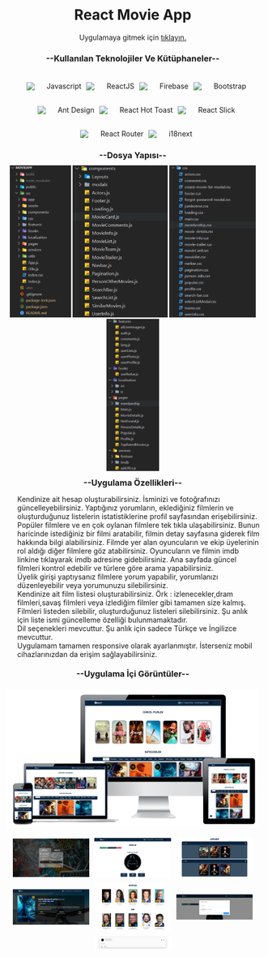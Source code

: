 <h1 style="text-align:center;" id="mainHeader">React Movie App</h1>
<p style="text-align:center;">Uygulamaya gitmek için <span><a href="[https://halilcancengiz.github.io/react-movie-app/](https://react-movie-app-murex.vercel.app/)" target="blank">tıklayın.</a></span></p>
<h3 style="text-align:center;text-transform:capitalize">--Kullanılan Teknolojiler ve Kütüphaneler--</h3>
<ul style="display:flex;flex-wrap:wrap;justify-content:center">
<li style="list-style-type:none;display:flex;align-items:center;margin-top:10px;">
<img width="30px" src="https://upload.wikimedia.org/wikipedia/commons/thumb/9/99/Unofficial_JavaScript_logo_2.svg/480px-Unofficial_JavaScript_logo_2.svg.png">
<span style="margin:10px">Javascript</span>
</li>
<li style="list-style-type:none;display:flex;align-items:center;margin-top:10px;">
<img width="30px" src="https://upload.wikimedia.org/wikipedia/commons/thumb/a/a7/React-icon.svg/2300px-React-icon.svg.png">
<span style="margin:10px">ReactJS</span>
</li>
<li style="list-style-type:none;display:flex;align-items:center;margin-top:10px;">
<img width="30px" src="https://cdn4.iconfinder.com/data/icons/google-i-o-2016/512/google_firebase-2-512.png">
<span style="margin:10px">Firebase</span>
</li>
<li style="list-style-type:none;display:flex;align-items:center;margin-top:10px;">
<img width="30px" src="https://getbootstrap.com/docs/5.0/assets/brand/bootstrap-logo.svg">
<span style="margin:10px">Bootstrap</span>
</li>
<li style="list-style-type:none;display:flex;align-items:center;margin-top:10px;">
<img width="30px" src="https://seeklogo.com/images/A/ant-design-logo-EAB6B3D5D9-seeklogo.com.png">
<span style="margin:10px">Ant Design</span>
</li>
<li style="list-style-type:none;display:flex;align-items:center;margin-top:10px;">
<img width="30px" src="https://img.stackshare.io/service/40157/default_ac6bddce398a038cb30e3dfd23eaab10c84cfc78.jpg">
<span style="margin:10px">React Hot Toast</span>
</li>
<li style="list-style-type:none;display:flex;align-items:center;margin-top:10px;">
<img width="30px" src="https://i.ytimg.com/vi/CF1Ht5ahhB0/maxresdefault.jpg">
<span style="margin:10px">React Slick</span>
</li>
<li style="list-style-type:none;display:flex;align-items:center;margin-top:10px;">
<img width="30px" src="https://reactrouter.com/_brand/react-router-mark-color.png">
<span style="margin:10px">React Router</span>
</li>
<li style="list-style-type:none;display:flex;align-items:center;margin-top:10px;">
<img width="30px" src="https://avatars.githubusercontent.com/u/8546082?s=280&v=4">
<span style="margin:10px">i18next</span>
</li>
</ul>
<h3 style="text-align:center;text-transform:capitalize;margin:10px">--Dosya Yapısı--</h3>
<div style="text-align:center;">
<img style="height:300px" src="./src/assets/appMDImages/file-structure.png">
<img style="height:300px" src="./src/assets/appMDImages/file-structure-components.png">
<img style="height:300px" src="./src/assets/appMDImages/file-structure-css.png">
<img style="height:300px" src="./src/assets/appMDImages/file-structure-other.png">
</div>
<h3 style="text-align:center;text-transform:capitalize;margin:10px">--Uygulama Özellikleri--</h3>
<ul style="list-style-type:none;">
<li style="text-align:flex-start;">Kendinize ait hesap oluşturabilirsiniz. İsminizi ve fotoğrafınızı güncelleyebilirsiniz. Yaptığınız yorumların, eklediğiniz filmlerin ve oluşturduğunuz listelerin istatistiklerine profil sayfasından erişebilirsiniz.</li>
<li style="text-align:flex-start;">Popüler filmlere ve en çok oylanan filmlere tek tıkla ulaşabilirsiniz. Bunun haricinde istediğiniz bir filmi aratabilir, filmin detay sayfasına giderek film hakkında bilgi alabilirsiniz. Filmde yer alan oyuncuların ve ekip üyelerinin rol aldığı diğer filmlere göz atabilirsiniz. Oyuncuların ve filmin imdb linkine tıklayarak imdb adresine gidebilirsiniz. Ana sayfada güncel filmleri kontrol edebilir ve türlere göre arama yapabilirsiniz.</li>
<li style="text-align:flex-start;">Üyelik girişi yaptıysanız filmlere yorum yapabilir, yorumlanızı düzenleyebilir veya yorumunuzu silebilirsiniz.</li>
<li style="text-align:flex-start;">Kendinize ait film listesi oluşturabilirsiniz. Örk : izlenecekler,dram filmleri,savaş filmleri veya izlediğim filmler gibi tamamen size kalmış. Filmleri listeden silebilir, oluşturduğunuz listeleri silebilirsiniz. Şu anlık için liste ismi güncelleme özelliği bulunmamaktadır. </li>
<li style="text-align:flex-start;">Dil seçenekleri mevcuttur. Şu anlık için sadece Türkçe ve İngilizce mevcuttur.</li>
<li style="text-align:flex-start;">Uygulamam tamamen responsive olarak ayarlanmıştır. İsterseniz mobil cihazlarınızdan da erişim sağlayabilirsiniz.</li>

</ul>
<h3 style="text-align:center;text-transform:capitalize;margin:20px">--Uygulama İçi Görüntüler--</h3>
<div align="center" style="display:flex;align-items:center;justify-content:center;margin-top:10px;">
    <img style="max-width:500px;" src="./src/assets/appMDImages/respmovieapp-removebg-preview.png">
</div>
<div style="display:flex;align-items:center;justify-content:center;flex-wrap:wrap;gap:10px;margin-top:20px">
    <img style="max-width:30%;" src="./src/assets/appMDImages/login-register.png">
    <img style="max-width:30%;" src="./src/assets/appMDImages/profile.png">
    <img style="max-width:30%;" src="./src/assets/appMDImages/lists.png">
    <img style="max-width:30%;" src="./src/assets/appMDImages/detail-movie.png">
    <img style="max-width:30%;" src="./src/assets/appMDImages/team.png">
    <img style="max-width:30%;" src="./src/assets/appMDImages/updateprofile.png">
    <img style="max-width:30%;" src="./src/assets/appMDImages/comment.png">
</div>
